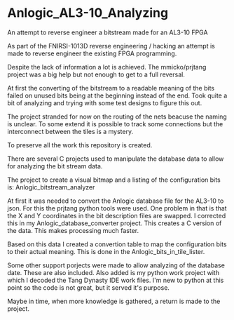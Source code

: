 # Anlogic_AL3-10_Analyzing
An attempt to reverse engineer a bitstream made for an AL3-10 FPGA

As part of the FNIRSI-1013D reverse engineering / hacking an attempt is made to reverse engineer the existing FPGA programming.

Despite the lack of information a lot is achieved. The mmicko/prjtang project was a big help but not enough to get to a full reversal.

At first the converting of the bitstream to a readable meaning of the bits failed on unused bits being at the beginning instead of the end. Took quite a bit of analyzing and trying with some test designs to figure this out.

The project stranded for now on the routing of the nets beacuse the naming is unclear. To some extend it is possible to track some connections but the interconnect between the tiles is a mystery.

To preserve all the work this repository is created.

There are several C projects used to manipulate the database data to allow for analyzing the bit stream data.

The project to create a visual bitmap and a listing of the configuration bits is: Anlogic_bitstream_analyzer

At first it was needed to convert the Anlogic database file for the AL3-10 to json. For this the prjtang python tools were used. One problem in that is that the X and Y coordinates in the bit description files are swapped. I corrected this in my Anlogic_database_converter project. This creates a C version of the data. This makes processing much faster.

Based on this data I created a convertion table to map the configuration bits to their actual meaning. This is done in the Anlogic_bits_in_tile_lister.

Some other support porjects were made to allow analyzing of the database date. These are also included. Also added is my python work project with which I decoded the Tang Dynasty IDE work files. I'm new to python at this point so the code is not great, but it served it's purpose.

Maybe in time, when more knowledge is gathered, a return is made to the project.
